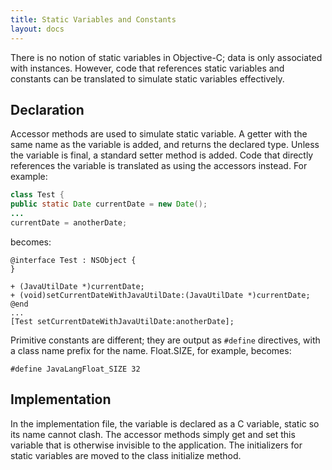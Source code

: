 ```yaml
---
title: Static Variables and Constants
layout: docs
---
```


There is no notion of static variables in Objective-C; data is only associated with instances.  However, code that references static variables and constants can be translated to simulate static variables effectively.

## Declaration

Accessor methods are used to simulate static variable.  A getter with the same name as the variable is added, and returns the declared type.  Unless the variable is final, a standard setter method is added.  Code that directly references the variable is translated as using the accessors instead.  For example:
```java
class Test {
public static Date currentDate = new Date();
...
currentDate = anotherDate;
```
becomes:
```obj-c
@interface Test : NSObject {
}

+ (JavaUtilDate *)currentDate;
+ (void)setCurrentDateWithJavaUtilDate:(JavaUtilDate *)currentDate;
@end
...
[Test setCurrentDateWithJavaUtilDate:anotherDate];
```
Primitive constants are different; they are output as `#define` directives, with a class name prefix for the name.  Float.SIZE, for example, becomes:
```obj-c
#define JavaLangFloat_SIZE 32
```

## Implementation

In the implementation file, the variable is declared as a C variable, static so its name cannot clash.  The accessor methods simply get and set this variable that is otherwise invisible to the application. The initializers for static variables are moved to the class initialize method.
